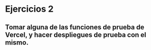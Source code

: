 # Ejercicios 2

## Tomar alguna de las funciones de prueba de Vercel, y hacer despliegues de prueba con el mismo.
